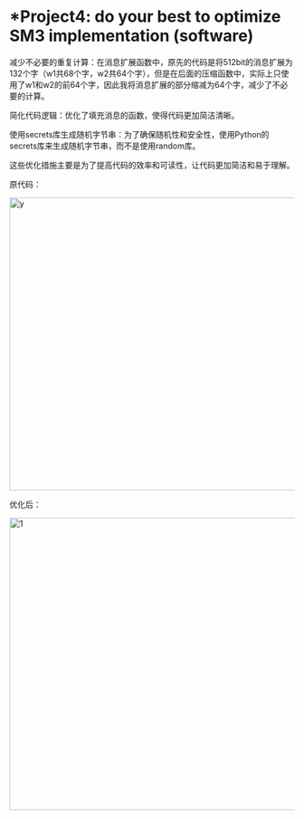 # *Project4: do your best to optimize SM3 implementation (software)
减少不必要的重复计算：在消息扩展函数中，原先的代码是将512bit的消息扩展为132个字（w1共68个字，w2共64个字），但是在后面的压缩函数中，实际上只使用了w1和w2的前64个字，因此我将消息扩展的部分缩减为64个字，减少了不必要的计算。

简化代码逻辑：优化了填充消息的函数，使得代码更加简洁清晰。

使用secrets库生成随机字节串：为了确保随机性和安全性，使用Python的secrets库来生成随机字节串，而不是使用random库。

这些优化措施主要是为了提高代码的效率和可读性，让代码更加简洁和易于理解。

原代码：

<img width="518" alt="y" src="https://github.com/wavteirv/sdu-project-group78/assets/102475494/0ec7cbcc-e1a3-4b7d-b77e-fcc5df4bb260">

优化后：

<img width="517" alt="1" src="https://github.com/wavteirv/sdu-project-group78/assets/102475494/f00f471e-b945-4983-8688-cf867a3d6c80">

